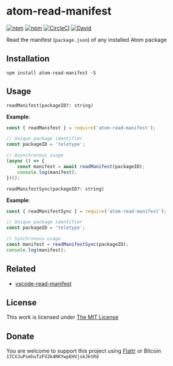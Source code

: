 # atom-read-manifest

[![npm](https://flat.badgen.net/npm/license/atom-read-manifest)](https://www.npmjs.org/package/atom-read-manifest)
[![npm](https://flat.badgen.net/npm/v/atom-read-manifest)](https://www.npmjs.org/package/atom-read-manifest)
[![CircleCI](https://flat.badgen.net/circleci/github/idleberg/node-atom-read-manifest)](https://circleci.com/gh/idleberg/node-atom-read-manifest)
[![David](https://flat.badgen.net/david/dep/idleberg/node-atom-read-manifest)](https://david-dm.org/idleberg/node-atom-read-manifest)

Read the manifest (`package.json`) of any installed Atom package

## Installation

`npm install atom-read-manifest -S`

## Usage

`readManifest(packageID?: string)`

**Example**:

```js
const { readManifest } = require('atom-read-manifest');

// Unique package identifier
const packageID = 'teletype';

// Asynchronous usage
(async () => {
    const manifest = await readManifest(packageID);
    console.log(manifest);
})();
```

`readManifestSync(packageID?: string)`

**Example**:

```js
const { readManifestSync } = require('atom-read-manifest');

// Unique package identifier
const packageID = 'teletype';

// Synchronous usage
const manifest = readManifestSync(packageID);
console.log(manifest);
```

## Related

- [vscode-read-manifest](https://www.npmjs.com/package/vscode-read-manifest)

## License

This work is licensed under [The MIT License](https://opensource.org/licenses/MIT)

## Donate

You are welcome to support this project using [Flattr](https://flattr.com/submit/auto?user_id=idleberg&url=https://github.com/idleberg/node-atom-read-manifest) or Bitcoin `17CXJuPsmhuTzFV2k4RKYwpEHVjskJktRd`
